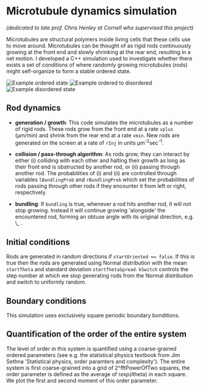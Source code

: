 # Microtubule dynamics simulation

_(dedicated to late prof. Chris Henley at Cornell who supervised this project)_

Microtubules are structural polymers inside living cells that these cells use
to move around. Microtubules can be thought of as rigid rods continuously growing
at the front end and slowly shrinking at the rear end, resulting in a net
motion. I developed a C++ simulation used to investigate whether there exists a set of conditions of where randomly growing microtubules (rods) might self-organize to form a stable ordered state.

![Example ordered state](https://github.com/igor25/microtubules/blob/master/results/example_results_ordered_state_stable.gif)
![Example ordered to disordered ](https://github.com/igor25/microtubules/blob/master/results/example_results_order_to_disorder.gif)
![Example disordered state](https://github.com/igor25/microtubules/blob/master/results/example_results_disorder_state.gif)

## Rod dynamics

* **generation / growth**: This code simulates the microtubules as a number of rigid rods. These rods
grow from the front end at a rate `vplus` (&mu;m/min) and shrink from the rear
end at a rate `vmin`. New rods are generated on the screen at a rate of `rInj`
in units &mu;m<sup>-2</sup>sec<sup>-1</sup>.

* **collision / pass-through algorithm**:
   As rods grow, they can interact by either (i) colliding with each other and
   halting their growth as long as their front end is obstructed by another
   rod, or (ii) passing through another rod. The probabilities of (i) and (ii)
   are controlled through variables `lBundlingProb` and `rBundlingProb` which
   set the probabilities of rods passing through other rods if they encounter
   it from left or right, respectively.

* **bundling**:
   If `bundling` is true, whenever a rod hits another rod, it will not stop
   growing. Instead it will continue growing 'alongside' the encountered rod,
   forming an obtuse angle with its original direction, e.g. \\_ .


## Initial conditions

Rods are generated in random directions if `startOriented == false`. If this
is true then the rods are generated using Normal distribution with the mean
`startTheta` and standard deviation `startThetaSpread`. `kSwitch` controls
the step number at which we stop generating rods from the Normal distribution
and switch to uniformly random.

## Boundary conditions

This simulation uses exclusively square periodic boundary bonditions.

## Quantification of the order of the entire system

The level of order in this system is quantified using a coarse-grained
ordered parameters (see e.g. the statistical physics textbook from Jim
Sethna 'Statistical physics, order paramters and complexity'). The entire
system is first coarse-grained into a grid of 2^fftPowerOfTwo squares, the
order parameter is defined as the average of r*exp(i*theta) in each square.
We plot the first and second moment of this order parameter.
